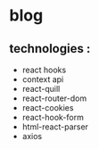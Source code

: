 # blog

## technologies :

- react hooks
- context api
- react-quill
- react-router-dom
- react-cookies
- react-hook-form
- html-react-parser
- axios

